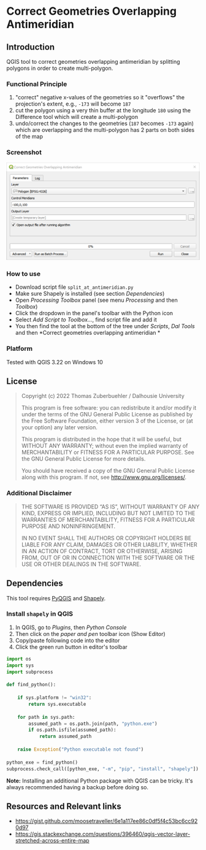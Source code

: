 # Correct Geometries Overlapping Antimeridian 

## Introduction

QGIS tool to correct geometries overlapping antimeridian by splitting polygons in order to create multi-polygon.

### Functional Principle

1. "correct" negative x-values of the geometries so it "overflows" the projection's extent, e.g., `-173` will become `187`
2. cut the polygon using a very thin buffer at the longitude `180` using the Difference tool which will create a multi-polygon
3. undo/correct the changes to the geometries (`187` becomes `-173` again) which are overlapping and the multi-polygon has 2 parts on both sides of the map

### Screenshot

![Example Screenshot](images/example-screenshot.png "Example Screenshot")

### How to use

- Download script file `split_at_antimeridian.py`
- Make sure Shapely is installed (see section *Dependencies*)
- Open *Processing Toolbox* panel (see menu *Processing* and then *Toolbox*)
- Click the dropdown in the panel's toolbar with the Python icon
- Select *Add Script to Toolbox...*, find script file and add it
- You then find the tool at the bottom of the tree under *Scripts*, *Dal Tools* and then *Correct geometries overlapping antimeridian *

### Platform

Tested with QGIS 3.22 on Windows 10

## License

> Copyright (c) 2022 Thomas Zuberbuehler / Dalhousie University
> 
> This program is free software: you can redistribute it and/or modify it under
> the terms of the GNU General Public License as published by the Free Software
> Foundation, either version 3 of the License, or (at your option) any later
> version.
> 
> This program is distributed in the hope that it will be useful, but WITHOUT
> ANY WARRANTY; without even the implied warranty of MERCHANTABILITY or FITNESS
> FOR A PARTICULAR PURPOSE. See the GNU General Public License for more details.
> 
> You should have received a copy of the GNU General Public License along with
> this program. If not, see <http://www.gnu.org/licenses/>.

### Additional Disclaimer

> THE SOFTWARE IS PROVIDED “AS IS”, WITHOUT WARRANTY OF ANY KIND, EXPRESS OR IMPLIED, INCLUDING BUT NOT LIMITED TO THE WARRANTIES OF MERCHANTABILITY, FITNESS FOR A PARTICULAR PURPOSE AND NONINFRINGEMENT.
> 
> IN NO EVENT SHALL THE AUTHORS OR COPYRIGHT HOLDERS BE LIABLE FOR ANY CLAIM, DAMAGES OR OTHER LIABILITY, WHETHER IN AN ACTION OF CONTRACT, TORT OR OTHERWISE, ARISING FROM, OUT OF OR IN CONNECTION WITH THE SOFTWARE OR THE USE OR OTHER DEALINGS IN THE SOFTWARE.

## Dependencies

This tool requires [PyQGIS](https://docs.qgis.org/latest/en/docs/pyqgis_developer_cookbook/index.html) and [Shapely](https://shapely.readthedocs.io/en/stable/manual.html).

### Install `shapely` in QGIS

1. In QGIS, go to *Plugins*, then *Python Console*
2. Then click on the *paper and pen* toolbar icon (Show Editor)
3. Copy/paste following code into the editor
4. Click the green run button in editor's toolbar

```python
import os
import sys
import subprocess

def find_python():

    if sys.platform != "win32":
        return sys.executable

    for path in sys.path:
        assumed_path = os.path.join(path, "python.exe")
        if os.path.isfile(assumed_path):
            return assumed_path

    raise Exception("Python executable not found")

python_exe = find_python()
subprocess.check_call([python_exe, "-m", "pip", "install", "shapely"])
```

**Note:** Installing an additional Python package with QGIS can be tricky. It's always recommended having a backup before doing so.

## Resources and Relevant links

- https://gist.github.com/moosetraveller/6e1a117ee86c0df5f4c53bc6cc920d97
- https://gis.stackexchange.com/questions/396460/qgis-vector-layer-stretched-across-entire-map
